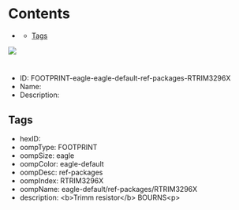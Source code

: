 



Contents
========

* [](#)
	* [Tags](#tags)
  
![][im]
# 

- ID: FOOTPRINT-eagle-eagle-default-ref-packages-RTRIM3296X
- Name: 
- Description: 

## Tags

- hexID: 
- oompType: FOOTPRINT
- oompSize: eagle
- oompColor: eagle-default
- oompDesc: ref-packages
- oompIndex: RTRIM3296X
- oompName: eagle-default/ref-packages/RTRIM3296X
- description: &lt;b&gt;Trimm resistor&lt;/b&gt; BOURNS&lt;p&gt;



[im]: image.png
